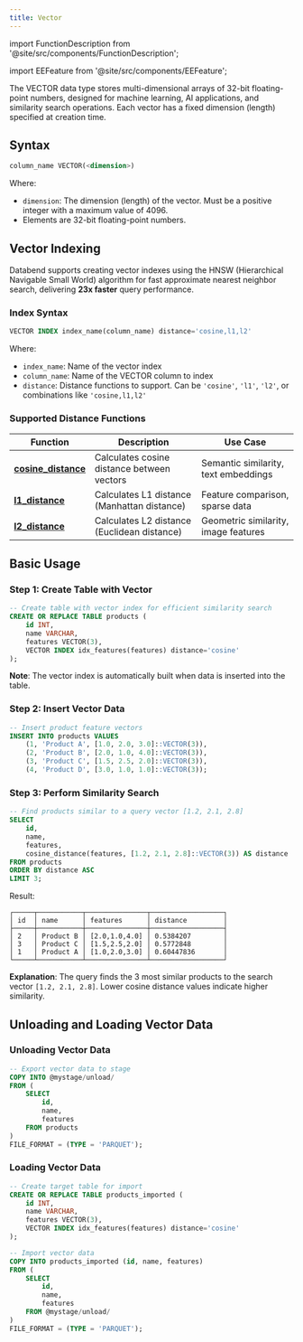 ```yaml
---
title: Vector
---
```


import FunctionDescription from '@site/src/components/FunctionDescription';

<FunctionDescription description="Introduced or updated: v1.2.777"/>

import EEFeature from '@site/src/components/EEFeature';

<EEFeature featureName='VECTOR INDEX'/>


The VECTOR data type stores multi-dimensional arrays of 32-bit floating-point numbers, designed for machine learning, AI applications, and similarity search operations. Each vector has a fixed dimension (length) specified at creation time.

## Syntax

```sql
column_name VECTOR(<dimension>)
```

Where:
- `dimension`: The dimension (length) of the vector. Must be a positive integer with a maximum value of 4096.
- Elements are 32-bit floating-point numbers.

## Vector Indexing

Databend supports creating vector indexes using the HNSW (Hierarchical Navigable Small World) algorithm for fast approximate nearest neighbor search, delivering **23x faster** query performance.

### Index Syntax

```sql
VECTOR INDEX index_name(column_name) distance='cosine,l1,l2'
```

Where:
- `index_name`: Name of the vector index
- `column_name`: Name of the VECTOR column to index
- `distance`: Distance functions to support. Can be `'cosine'`, `'l1'`, `'l2'`, or combinations like `'cosine,l1,l2'`


### Supported Distance Functions

| Function | Description | Use Case |
|----------|-------------|----------|
| **[cosine_distance](/sql/sql-functions/vector-functions/vector-cosine-distance)** | Calculates cosine distance between vectors | Semantic similarity, text embeddings |
| **[l1_distance](/sql/sql-functions/vector-functions/vector-l1-distance)** | Calculates L1 distance (Manhattan distance) | Feature comparison, sparse data |
| **[l2_distance](/sql/sql-functions/vector-functions/vector-l2-distance)** | Calculates L2 distance (Euclidean distance) | Geometric similarity, image features |

## Basic Usage

### Step 1: Create Table with Vector

```sql
-- Create table with vector index for efficient similarity search
CREATE OR REPLACE TABLE products (
    id INT,
    name VARCHAR,
    features VECTOR(3),
    VECTOR INDEX idx_features(features) distance='cosine'
);
```

**Note**: The vector index is automatically built when data is inserted into the table.

### Step 2: Insert Vector Data

```sql
-- Insert product feature vectors
INSERT INTO products VALUES 
    (1, 'Product A', [1.0, 2.0, 3.0]::VECTOR(3)),
    (2, 'Product B', [2.0, 1.0, 4.0]::VECTOR(3)),
    (3, 'Product C', [1.5, 2.5, 2.0]::VECTOR(3)),
    (4, 'Product D', [3.0, 1.0, 1.0]::VECTOR(3));
```

### Step 3: Perform Similarity Search

```sql
-- Find products similar to a query vector [1.2, 2.1, 2.8]
SELECT 
    id,
    name,
    features,
    cosine_distance(features, [1.2, 2.1, 2.8]::VECTOR(3)) AS distance
FROM products
ORDER BY distance ASC
LIMIT 3;
```

Result:
```
┌─────┬───────────┬───────────────┬──────────────────┐
│ id  │ name      │ features      │ distance         │
├─────┼───────────┼───────────────┼──────────────────┤
│ 2   │ Product B │ [2.0,1.0,4.0] │ 0.5384207        │
│ 3   │ Product C │ [1.5,2.5,2.0] │ 0.5772848        │
│ 1   │ Product A │ [1.0,2.0,3.0] │ 0.60447836       │
└─────┴───────────┴───────────────┴──────────────────┘
```

**Explanation**: The query finds the 3 most similar products to the search vector `[1.2, 2.1, 2.8]`. Lower cosine distance values indicate higher similarity.

## Unloading and Loading Vector Data

### Unloading Vector Data

```sql
-- Export vector data to stage
COPY INTO @mystage/unload/
FROM (
    SELECT 
        id,
        name,
        features
    FROM products
)
FILE_FORMAT = (TYPE = 'PARQUET');
```

### Loading Vector Data

```sql
-- Create target table for import
CREATE OR REPLACE TABLE products_imported (
    id INT,
    name VARCHAR,
    features VECTOR(3),
    VECTOR INDEX idx_features(features) distance='cosine'
);

-- Import vector data
COPY INTO products_imported (id, name, features)
FROM (
    SELECT 
        id,
        name,
        features
    FROM @mystage/unload/
)
FILE_FORMAT = (TYPE = 'PARQUET');
```

